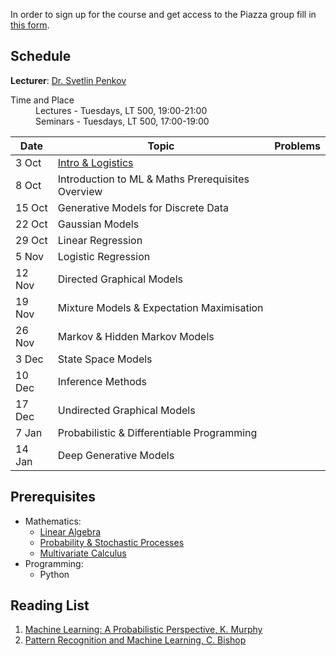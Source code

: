 In order to sign up for the course and get access to the Piazza group fill in
[this form](https://forms.gle/HB4JDHsqYQrSZM8j9).

## Schedule

**Lecturer**: [Dr. Svetlin Penkov](https://www.linkedin.com/in/svpenkov/)

<dl>
  <dt>Time and Place</dt>
  <dd>Lectures - Tuesdays, LT 500, 19:00-21:00</dd>
  <dd>Seminars - Tuesdays, LT 500, 17:00-19:00</dd>
</dl>

| Date   | Topic                                                                                                        | Problems |
|--------|--------------------------------------------------------------------------------------------------------------|----------|
| 3 Oct  | [Intro & Logistics](https://github.com/svepe/mlpm/raw/master/slides/1.%20Introduction%20%26%20Logistics.pdf) |          |
| 8 Oct  | Introduction to ML & Maths Prerequisites Overview                                                            |          |
| 15 Oct | Generative Models for Discrete Data                                                                          |          |
| 22 Oct | Gaussian Models                                                                                              |          |
| 29 Oct | Linear Regression                                                                                            |          |
| 5 Nov  | Logistic Regression                                                                                          |          |
| 12 Nov | Directed Graphical Models                                                                                    |          |
| 19 Nov | Mixture Models & Expectation Maximisation                                                                    |          |
| 26 Nov | Markov & Hidden Markov Models                                                                                |          |
| 3 Dec  | State Space Models                                                                                           |          |
| 10 Dec | Inference Methods                                                                                            |          |
| 17 Dec | Undirected Graphical Models                                                                                  |          |
| 7 Jan  | Probabilistic & Differentiable Programming                                                                   |          |
| 14 Jan | Deep Generative Models                                                                                       |          |

## Prerequisites
*	Mathematics:
	- [Linear Algebra](https://ocw.mit.edu/courses/mathematics/18-06-linear-algebra-spring-2010/)
	- [Probability & Stochastic Processes](https://projects.iq.harvard.edu/stat110/youtube)
	- [Multivariate Calculus](https://ocw.mit.edu/courses/mathematics/18-02-multivariable-calculus-fall-2007/)
*   Programming:
    - Python

## Reading List
1. [Machine Learning: A Probabilistic Perspective, K. Murphy](https://mitpress.mit.edu/books/machine-learning-1)
2. [Pattern Recognition and Machine Learning, C. Bishop](https://www.springer.com/gp/book/9780387310732)
